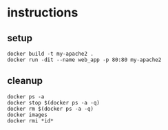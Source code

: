 # instructions

## setup

```
docker build -t my-apache2 .
docker run -dit --name web_app -p 80:80 my-apache2
```

## cleanup

```
docker ps -a
docker stop $(docker ps -a -q)
docker rm $(docker ps -a -q)
docker images
docker rmi *id*
```

